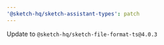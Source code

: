 ```yaml
---
'@sketch-hq/sketch-assistant-types': patch
---
```


Update to `@sketch-hq/sketch-file-format-ts@4.0.3`

